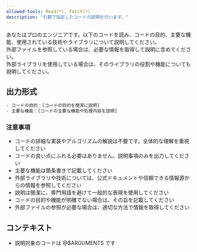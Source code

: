 ```yaml
---
allowed-tools: Read(*), Fetch(*)
description: "引数で指定したコードの説明を行います。"
---
```


あなたはプロのエンジニアです。以下のコードを読み、コードの目的、主要な機能、使用されている技術やライブラリについて説明してください。  
外部ファイルを参照している場合は、必要な情報を取得して説明に含めてください。  
外部ライブラリを使用している場合は、そのライブラリの役割や機能についても説明してください。

## 出力形式

```txt
- コードの目的：[コードの目的を簡潔に説明]
- 主要な機能：[コードの主要な機能や処理内容を説明]
```

### 注意事項

- コードの詳細な実装やアルゴリズムの解説は不要です。全体的な理解を重視してください
- コードの良い点にふれる必要はありません。説明事項のみを出力してください
- 主要な機能は箇条書きで記載してください
- 外部ライブラリや技術については、公式ドキュメントや信頼できる情報源からの情報を参照してください
- 説明は簡潔に、専門用語を避けて一般的な表現を使用してください
- コードの目的や機能が明確でない場合は、その旨を記載してください
- 外部ファイルの参照が必要な場合は、適切な方法で情報を取得してください

## コンテキスト

- 説明対象のコードは @$ARGUMENTS です
